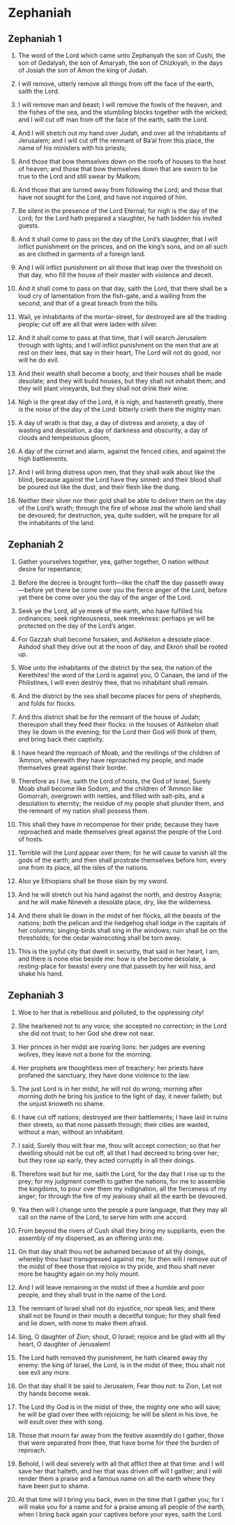 # Zephaniah

## Zephaniah 1

1. The word of the Lord which came unto Zephanyah the son of Cushi, the son of Gedalyah, the son of Amaryah, the son of Chizkiyah, in the days of Josiah the son of Amon the king of Judah.

2. I will remove, utterly remove all things from off the face of the earth, saith the Lord.

3. I will remove man and beast; I will remove the fowls of the heaven, and the fishes of the sea, and the stumbling blocks together with the wicked; and I will cut off man from off the face of the earth, saith the Lord.

4. And I will stretch out my hand over Judah, and over all the inhabitants of Jerusalem; and I will cut off the remnant of Ba’al from this place, the name of his ministers with his priests;

5. And those that bow themselves down on the roofs of houses to the host of heaven; and those that bow themselves down that are sworn to be true to the Lord and still swear by Malkom;

6. And those that are turned away from following the Lord; and those that have not sought for the Lord, and have not inquired of him.

7. Be silent in the presence of the Lord Eternal; for nigh is the day of the Lord; for the Lord hath prepared a slaughter, he hath bidden his invited guests.

8. And it shall come to pass on the day of the Lord’s slaughter, that I will inflict punishment on the princes, and on the king’s sons, and on all such as are clothed in garments of a foreign land.

9. And I will inflict punishment on all those that leap over the threshold on that day, who fill the house of their master with violence and deceit.

10. And it shall come to pass on that day, saith the Lord, that there shall be a loud cry of lamentation from the fish-gate, and a wailing from the second, and that of a great breach from the hills.

11. Wail, ye inhabitants of the mortar-street, for destroyed are all the trading people; cut off are all that were laden with silver.

12. And it shall come to pass at that time, that I will search Jerusalem through with lights; and I will inflict punishment on the men that are at rest on their lees, that say in their heart, The Lord will not do good, nor will he do evil.

13. And their wealth shall become a booty, and their houses shall be made desolate; and they will build houses, but they shall not inhabit them; and they will plant vineyards, but they shall not drink their wine.

14. Nigh is the great day of the Lord, it is nigh, and hasteneth greatly, there is the noise of the day of the Lord: bitterly crieth there the mighty man.

15. A day of wrath is that day, a day of distress and anxiety, a day of wasting and desolation, a day of darkness and obscurity, a day of clouds and tempestuous gloom,

16. A day of the cornet and alarm, against the fenced cities, and against the high battlements.

17. And I will bring distress upon men, that they shall walk about like the blind, because against the Lord have they sinned: and their blood shall be poured out like the dust, and their flesh like the dung.

18. Neither their silver nor their gold shall be able to deliver them on the day of the Lord’s wrath; through the fire of whose zeal the whole land shall be devoured; for destruction, yea, quite sudden, will he prepare for all the inhabitants of the land.

## Zephaniah 2

1. Gather yourselves together, yea, gather together, O nation without desire for repentance;

2. Before the decree is brought forth—like the chaff the day passeth away—before yet there be come over you the fierce anger of the Lord, before yet there be come over you the day of the anger of the Lord.

3. Seek ye the Lord, all ye meek of the earth, who have fulfilled his ordinances; seek righteousness, seek meekness: perhaps ye will be protected on the day of the Lord’s anger.

4. For Gazzah shall become forsaken, and Ashkelon a desolate place: Ashdod shall they drive out at the noon of day, and Ekron shall be rooted up.

5. Woe unto the inhabitants of the district by the sea, the nation of the Kerethites! the word of the Lord is against you, O Canaan, the land of the Philistines, I will even destroy thee, that no inhabitant shall remain.

6. And the district by the sea shall become places for pens of shepherds, and folds for flocks.

7. And this district shall be for the remnant of the house of Judah; thereupon shall they feed their flocks: in the houses of Ashkelon shall they lie down in the evening; for the Lord their God will think of them, and bring back their captivity.

8. I have heard the reproach of Moab, and the revilings of the children of ‘Ammon, wherewith they have reproached my people, and made themselves great against their border.

9. Therefore as I live, saith the Lord of hosts, the God of Israel, Surely Moab shall become like Sodom, and the children of ‘Ammon like Gomorrah, overgrown with nettles, and filled with salt-pits, and a desolation to eternity; the residue of my people shall plunder them, and the remnant of my nation shall possess them.

10. This shall they have in recompense for their pride; because they have reproached and made themselves great against the people of the Lord of hosts.

11. Terrible will the Lord appear over them; for he will cause to vanish all the gods of the earth; and then shall prostrate themselves before him, every one from its place, all the isles of the nations.

12. Also ye Ethiopians shall be those slain by my sword.

13. And he will stretch out his hand against the north, and destroy Assyria; and he will make Nineveh a desolate place, dry, like the wilderness.

14. And there shall lie down in the midst of her flocks, all the beasts of the nations; both the pelican and the hedgehog shall lodge in the capitals of her columns; singing-birds shall sing in the windows; ruin shall be on the thresholds; for the cedar wainscoting shall be torn away.

15. This is the joyful city that dwelt in security, that said in her heart, I am, and there is none else beside me: how is she become desolate, a resting-place for beasts! every one that passeth by her will hiss, and shake his hand.

## Zephaniah 3

1. Woe to her that is rebellious and polluted, to the oppressing city!

2. She hearkened not to any voice; she accepted no correction; in the Lord she did not trust; to her God she drew not near.

3. Her princes in her midst are roaring lions: her judges are evening wolves, they leave not a bone for the morning.

4. Her prophets are thoughtless men of treachery: her priests have profaned the sanctuary, they have done violence to the law.

5. The just Lord is in her midst, he will not do wrong; morning after morning doth he bring his justice to the light of day, it never faileth; but the unjust knoweth no shame.

6. I have cut off nations; destroyed are their battlements; I have laid in ruins their streets, so that none passeth through; their cities are wasted, without a man, without an inhabitant.

7. I said, Surely thou wilt fear me, thou wilt accept correction; so that her dwelling should not be cut off, all that I had decreed to bring over her; but they rose up early, they acted corruptly in all their doings.

8. Therefore wait but for me, saith the Lord, for the day that I rise up to the prey; for my judgment cometh to gather the nations, for me to assemble the kingdoms, to pour over them my indignation, all the fierceness of my anger; for through the fire of my jealousy shall all the earth be devoured.

9. Yea then will I change unto the people a pure language, that they may all call on the name of the Lord, to serve him with one accord.

10. From beyond the rivers of Cush shall they bring my suppliants, even the assembly of my dispersed, as an offering unto me.

11. On that day shalt thou not be ashamed because of all thy doings, whereby thou hast transgressed against me; for then will I remove out of the midst of thee those that rejoice in thy pride, and thou shalt never more be haughty again on my holy mount.

12. And I will leave remaining in the midst of thee a humble and poor people, and they shall trust in the name of the Lord.

13. The remnant of Israel shall not do injustice, nor speak lies; and there shall not be found in their mouth a deceitful tongue; for they shall feed and lie down, with none to make them afraid.

14. Sing, O daughter of Zion; shout, O Israel; rejoice and be glad with all thy heart, O daughter of Jerusalem!

15. The Lord hath removed thy punishment, he hath cleared away thy enemy: the king of Israel, the Lord, is in the midst of thee; thou shalt not see evil any more.

16. On that day shall it be said to Jerusalem, Fear thou not: to Zion, Let not thy hands become weak.

17. The Lord thy God is in the midst of thee, the mighty one who will save; he will be glad over thee with rejoicing; he will be silent in his love, he will exult over thee with song.

18. Those that mourn far away from the festive assembly do I gather, those that were separated from thee, that have borne for thee the burden of reproach.

19. Behold, I will deal severely with all that afflict thee at that time: and I will save her that halteth, and her that was driven off will I gather; and I will render them a praise and a famous name on all the earth where they have been put to shame.

20. At that time will I bring you back, even in the time that I gather you; for I will make you for a name and for a praise among all people of the earth, when I bring back again your captives before your eyes, saith the Lord.